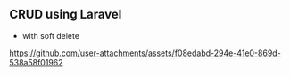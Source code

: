 ## CRUD using Laravel
* with soft delete


https://github.com/user-attachments/assets/f08edabd-294e-41e0-869d-538a58f01962

